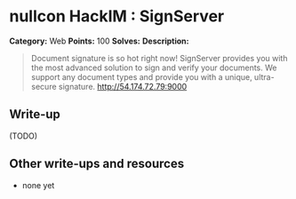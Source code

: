 # nullcon HackIM : SignServer

**Category:** Web
**Points:** 100
**Solves:** 
**Description:**

> Document signature is so hot right now! SignServer provides you with the most advanced solution to sign and verify your documents. We support any document types and provide you with a unique, ultra-secure signature. <http://54.174.72.79:9000>


## Write-up

(TODO)

## Other write-ups and resources

* none yet
